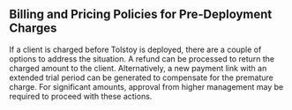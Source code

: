 ## Billing and Pricing Policies for Pre-Deployment Charges

If a client is charged before Tolstoy is deployed, there are a couple of options to address the situation. A refund can be processed to return the charged amount to the client. Alternatively, a new payment link with an extended trial period can be generated to compensate for the premature charge. For significant amounts, approval from higher management may be required to proceed with these actions.
